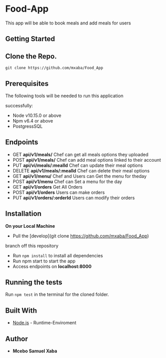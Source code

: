# Food-App

This app will be able to book meals and add meals for users

## Getting Started
Clone the Repo.
-------------
`git clone https://github.com/mxaba/Food_App`
## Prerequisites
The following tools will be needed to run this application 

successfully:
* Node v10.15.0 or above
* Npm v6.4 or above
* PostgressSQL

## Endpoints
- GET **api/v1/meals/** Chef can get all meals options they uploaded
- POST **api/v1/meals/** Chef can add meal options linked to their account
- PUT **api/vi/meals/:mealId** Chef can update their meal options
- DELETE **api/v1/meals/:mealId** Chef can delete their meal options
- GET **api/v1/menu/** Chef and Users can Get the menu for theday 
- POST **api/v1/menu** Chef can Set a menu for the day 
- GET **api/v1/orders** Get All Orders
- POST **api/v1/orders** Users can make orders
- PUT **api/v1/orders/:orderId** Users can modify their orders

## Installation
**On your Local Machine**
- Pull the [develop](git clone https://github.com/mxaba/Food_App) 

branch off this repository
- Run `npm install` to install all dependencies
- Run npm start to start the app
- Access endpoints on **localhost:8000**

## Running the tests
Run `npm test` in the terminal for the cloned folder.

## Built With
* [Node.js](http://www.nodejs.org/) - Runtime-Enviroment

## Author
* **Mcebo Samuel Xaba**
